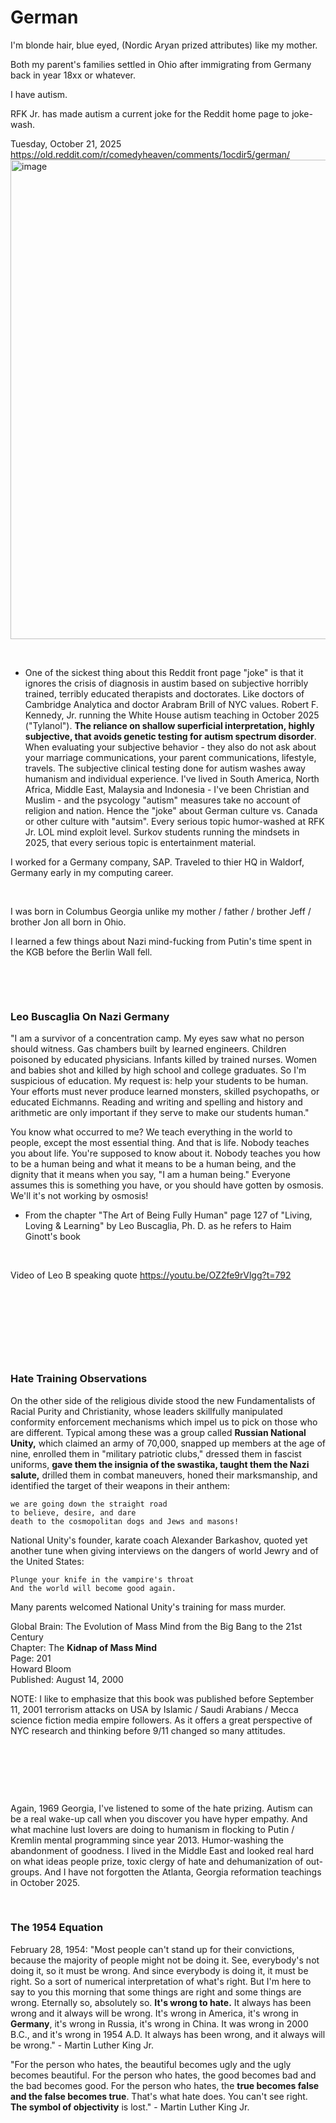 # German

I'm blonde hair, blue eyed, (Nordic Aryan prized attributes) like my mother.

Both my parent's families settled in Ohio after immigrating from Germany back in year 18xx or whatever.

I have autism. 

RFK Jr. has made autism a current joke for the Reddit home page to joke-wash.

Tuesday, October 21, 2025     
https://old.reddit.com/r/comedyheaven/comments/1ocdir5/german/    
<img width="831" height="767" alt="image" src="https://github.com/user-attachments/assets/2c6b00f1-5d9c-4bd9-ab9f-830edbba5f67" />

&nbsp;

* One of the sickest thing about this Reddit front page "joke" is that it ignores the crisis of diagnosis in austim based on subjective horribly trained, terribly educated therapists and doctorates. Like doctors of Cambridge Analytica and doctor Arabram Brill of NYC values. Robert F. Kennedy, Jr. running the White House autism teaching in October 2025 ("Tylanol"). **The reliance on shallow superficial interpretation, highly subjective, that avoids genetic testing for autism spectrum disorder**.  When evaluating your subjective behavior - they also do not ask about your marriage communications, your parent communications, lifestyle, travels. The subjective clinical testing done for autism washes away humanism and individual experience. I've lived in South America, North Africa, Middle East, Malaysia and Indonesia - I've been Christian and Muslim - and the psycology "autism" measures take no account of religion and nation. Hence the "joke" about German culture vs. Canada or other culture with "autsim". Every serious topic humor-washed at RFK Jr. LOL mind exploit level. Surkov students running the mindsets in 2025, that every serious topic is entertainment material.
  


I worked for a Germany company, SAP. Traveled to thier HQ in Waldorf, Germany early in my computing career. 

&nbsp;

I was born in Columbus Georgia unlike my mother / father / brother Jeff / brother Jon all born in Ohio.

I learned a few things about Nazi mind-fucking from Putin's time spent in the KGB before the Berlin Wall fell.

&nbsp;

&nbsp;

### Leo Buscaglia On Nazi Germany

"I am a survivor of a concentration camp. My eyes saw what no person should witness. Gas chambers built by learned engineers. Children poisoned by educated physicians. Infants killed by trained nurses. Women and babies shot and killed by high school and college graduates. So I'm suspicious of education. My request is: help your students to be human. Your efforts must never produce learned monsters, skilled psychopaths, or educated Eichmanns. Reading and writing and spelling and history and arithmetic are only important if they serve to make our students human."

You know what occurred to me? We teach everything in the world to people, except the most essential thing. And that is life. Nobody teaches you about life. You're supposed to know about it. Nobody teaches you how to be a human being and what it means to be a human being, and the dignity that it means when you say, "I am a human being." Everyone assumes this is something you have, or you should have gotten by osmosis. We'll it's not working by osmosis!

- From the chapter "The Art of Being Fully Human" page 127 of "Living, Loving & Learning" by Leo Buscaglia, Ph. D. as he refers to Haim Ginott's book

&nbsp;

Video of Leo B speaking quote https://youtu.be/OZ2fe9rVlgg?t=792

&nbsp;

&nbsp;

&nbsp;

&nbsp;

### Hate Training Observations

On the other side of the religious divide stood the new Fundamentalists of Racial Purity and Christianity, whose leaders skillfully manipulated conformity enforcement mechanisms which impel us to pick on those who are different. Typical among these was a group called **Russian National Unity,** which claimed an army of 70,000, snapped up members at the age of nine, enrolled them in "military patriotic clubs," dressed them in fascist uniforms, **gave them the insignia of the swastika, taught them the Nazi salute,** drilled them in combat maneuvers, honed their marksmanship, and identified the target of their weapons in their anthem:

    we are going down the straight road
    to believe, desire, and dare
    death to the cosmopolitan dogs and Jews and masons!

National Unity's founder, karate coach Alexander Barkashov, quoted yet another tune when giving interviews on the dangers of world Jewry and of the United States:

    Plunge your knife in the vampire's throat  
    And the world will become good again.

Many parents welcomed National Unity's training for mass murder.

Global Brain: The Evolution of Mass Mind from the Big Bang to the 21st Century   
Chapter: The **Kidnap of Mass Mind**  
Page: 201  
Howard Bloom   
Published: August 14, 2000

NOTE: I like to emphasize that this book was published before September 11, 2001 terrorism attacks on USA by Islamic / Saudi Arabians / Mecca science fiction media empire followers. As it offers a great perspective of NYC research and thinking before 9/11 changed so many attitudes.

&nbsp;

&nbsp;

&nbsp;

Again, 1969 Georgia, I've listened to some of the hate prizing. Autism can be a real wake-up call when you discover you have hyper empathy. And what machine lust lovers are doing to humanism in flocking to Putin / Kremlin mental programming since year 2013. Humor-washing the abandonment of goodness. I lived in the Middle East and looked real hard on what ideas people prize, toxic clergy of hate and dehumanization of out-groups. And I have not forgotten the Atlanta, Georgia reformation teachings in October 2025.

&nbsp;

### The 1954 Equation

February 28, 1954: "Most people can't stand up for their convictions, because the majority of people might not be doing it. See, everybody's not doing it, so it must be wrong. And since everybody is doing it, it must be right. So a sort of numerical interpretation of what's right. But I'm here to say to you this morning that some things are right and some things are wrong. Eternally so, absolutely so. **It's wrong to hate.** It always has been wrong and it always will be wrong. It's wrong in America, it's wrong in **Germany**, it's wrong in Russia, it's wrong in China. It was wrong in 2000 B.C., and it's wrong in 1954 A.D. It always has been wrong, and it always will be wrong." - Martin Luther King Jr.

"For the person who hates, the beautiful becomes ugly and the ugly becomes beautiful. For the person who hates, the good becomes bad and the bad becomes good. For the person who hates, the **true becomes false and the false becomes true**. That's what hate does. You can't see right. **The symbol of objectivity** is lost." - Martin Luther King Jr.
